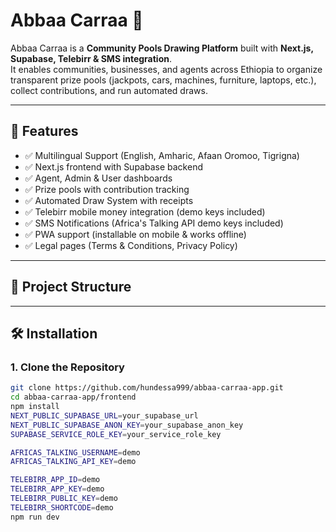 # Abbaa Carraa 🎉

Abbaa Carraa is a **Community Pools Drawing Platform** built with **Next.js, Supabase, Telebirr & SMS integration**.  
It enables communities, businesses, and agents across Ethiopia to organize transparent prize pools (jackpots, cars, machines, furniture, laptops, etc.), collect contributions, and run automated draws.

---

## 🚀 Features
- ✅ Multilingual Support (English, Amharic, Afaan Oromoo, Tigrigna)
- ✅ Next.js frontend with Supabase backend
- ✅ Agent, Admin & User dashboards
- ✅ Prize pools with contribution tracking
- ✅ Automated Draw System with receipts
- ✅ Telebirr mobile money integration (demo keys included)
- ✅ SMS Notifications (Africa's Talking API demo keys included)
- ✅ PWA support (installable on mobile & works offline)
- ✅ Legal pages (Terms & Conditions, Privacy Policy)

---

## 📂 Project Structure

---

## 🛠️ Installation

### 1. Clone the Repository
```bash
git clone https://github.com/hundessa999/abbaa-carraa-app.git
cd abbaa-carraa-app/frontend
npm install
NEXT_PUBLIC_SUPABASE_URL=your_supabase_url
NEXT_PUBLIC_SUPABASE_ANON_KEY=your_supabase_anon_key
SUPABASE_SERVICE_ROLE_KEY=your_service_role_key

AFRICAS_TALKING_USERNAME=demo
AFRICAS_TALKING_API_KEY=demo

TELEBIRR_APP_ID=demo
TELEBIRR_APP_KEY=demo
TELEBIRR_PUBLIC_KEY=demo
TELEBIRR_SHORTCODE=demo
npm run dev
